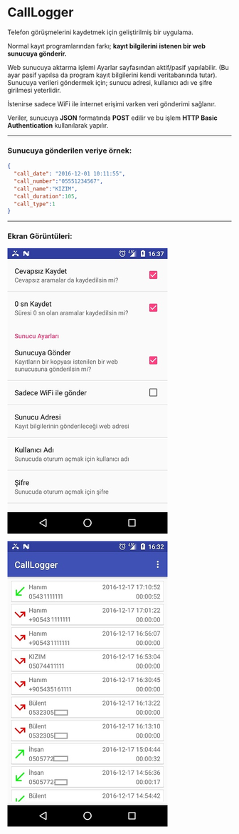 # CallLogger
Telefon görüşmelerini kaydetmek için geliştirilmiş bir uygulama.

Normal kayıt programlarından farkı; **kayıt bilgilerini istenen bir web sunucuya gönderir.**

Web sunucuya aktarma işlemi Ayarlar sayfasından aktif/pasif yapılabilir. (Bu ayar pasif yapılsa da program kayıt bilgilerini kendi veritabanında tutar).
Sunucuya verileri göndermek için; sunucu adresi, kullanıcı adı ve şifre girilmesi yeterlidir.

İstenirse sadece WiFi ile internet erişimi varken veri gönderimi sağlanır.

Veriler, sunucuya **JSON** formatında **POST** edilir ve bu işlem **HTTP Basic Authentication** kullanılarak yapılır.

---
### Sunucuya gönderilen veriye örnek:
```json
{
  "call_date": "2016-12-01 10:11:55",
  "call_number":"05551234567",
  "call_name":"KIZIM",
  "call_duration":105,
  "call_type":1
}
```
---
### Ekran Görüntüleri:

![Ekran Görüntüsü 1](https://github.com/SimaWB/CallLogger/blob/master/Screenshots/screenshot1.jpg)

![Ekran Görüntüsü 2](https://github.com/SimaWB/CallLogger/blob/master/Screenshots/screenshot2.jpg)


